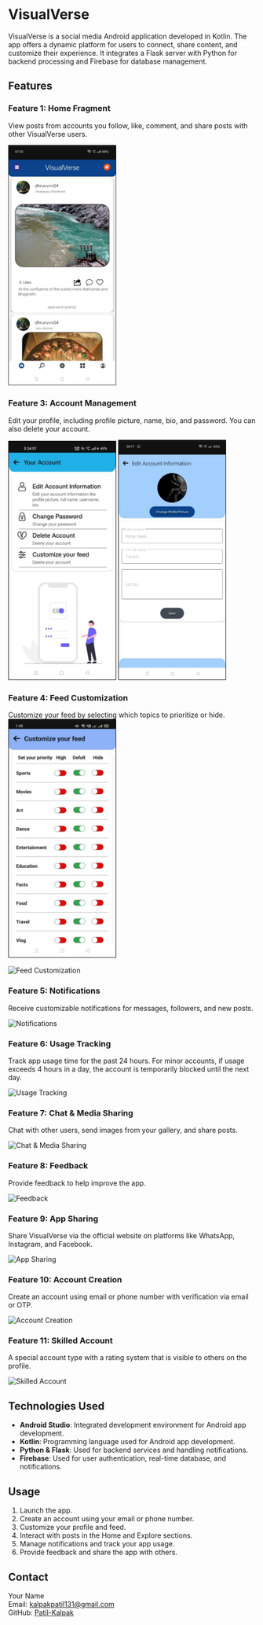 # VisualVerse

VisualVerse is a social media Android application developed in Kotlin. The app offers a dynamic platform for users to connect, share content, and customize their experience. It integrates a Flask server with Python for backend processing and Firebase for database management.

## Features

### Feature 1: Home Fragment
View posts from accounts you follow, like, comment, and share posts with other VisualVerse users.

<img src="ss/Picture6.jpg" width="220" alt="News App Screenshot 1">



### Feature 3: Account Management
Edit your profile, including profile picture, name, bio, and password. You can also delete your account.

<img src="ss/Picture7.jpg" width="220" alt="News App Screenshot 1">
<img src="ss/Picture8.jpg" width="220" alt="News App Screenshot 1">

### Feature 4: Feed Customization
Customize your feed by selecting which topics to prioritize or hide.
<img src="ss/Picture9.jpg" width="220" alt="News App Screenshot 1">

![Feed Customization](feed_customization.jpg)

### Feature 5: Notifications
Receive customizable notifications for messages, followers, and new posts.

![Notifications](notifications.jpg)

### Feature 6: Usage Tracking
Track app usage time for the past 24 hours. For minor accounts, if usage exceeds 4 hours in a day, the account is temporarily blocked until the next day.

![Usage Tracking](usage_tracking.jpg)

### Feature 7: Chat & Media Sharing
Chat with other users, send images from your gallery, and share posts.

![Chat & Media Sharing](chat_media_sharing.jpg)

### Feature 8: Feedback
Provide feedback to help improve the app.

![Feedback](feedback.jpg)

### Feature 9: App Sharing
Share VisualVerse via the official website on platforms like WhatsApp, Instagram, and Facebook.

![App Sharing](app_sharing.jpg)

### Feature 10: Account Creation
Create an account using email or phone number with verification via email or OTP.

![Account Creation](account_creation.jpg)

### Feature 11: Skilled Account
A special account type with a rating system that is visible to others on the profile.

![Skilled Account](skilled_account.jpg)

## Technologies Used

- **Android Studio**: Integrated development environment for Android app development.
- **Kotlin**: Programming language used for Android app development.
- **Python & Flask**: Used for backend services and handling notifications.
- **Firebase**: Used for user authentication, real-time database, and notifications.




## Usage

1. Launch the app.
2. Create an account using your email or phone number.
3. Customize your profile and feed.
4. Interact with posts in the Home and Explore sections.
5. Manage notifications and track your app usage.
6. Provide feedback and share the app with others.



## Contact

Your Name  
Email: kalpakpatil131@gmail.com  
GitHub: [Patil-Kalpak](https://github.com/Patil-Kalpak)
